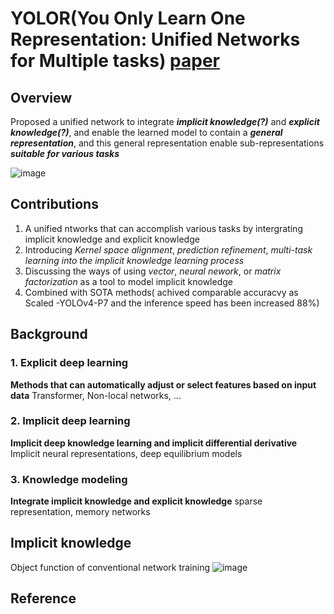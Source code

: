 # YOLOR(You Only Learn One Representation: Unified Networks for Multiple tasks) [paper](https://arxiv.org/pdf/2105.04206.pdf)

## Overview

Proposed a unified network to integrate ***implicit knowledge(?)*** and ***explicit knowledge(?)***, and enable the learned model to contain a ***general representation***, and this general representation enable sub-representations ***suitable for various tasks***

![image](https://user-images.githubusercontent.com/6396598/127944518-946439ff-3761-4b30-8c2e-5cc13a1a70c5.png)

## Contributions
1. A unified ntworks that can accomplish various tasks by intergrating implicit knowledge and explicit knowledge
2. Introducing *Kernel space alignment*, *prediction refinement*, *multi-task learning into the implicit knowledge learning process*
3. Discussing the ways of using *vector*, *neural nework*, or *matrix factorization* as a tool to model implicit knowledge
4. Combined with SOTA methods( achived comparable accuracvy as Scaled -YOLOv4-P7 and the inference speed has been increased 88%)

## Background
### 1. Explicit deep learning
**Methods that can automatically adjust or select features based on input data**
Transformer, Non-local networks, ...

### 2. Implicit deep learning
**Implicit deep knowledge learning and implicit differential derivative**
Implicit neural representations, deep equilibrium models

### 3. Knowledge modeling
**Integrate implicit knowledge and explicit knowledge**
sparse representation, memory networks

## Implicit knowledge
Object function of conventional network training
![image](https://user-images.githubusercontent.com/6396598/127955988-c4bf206e-6c30-4348-8a1f-7dfc853634f1.png)


## Reference
